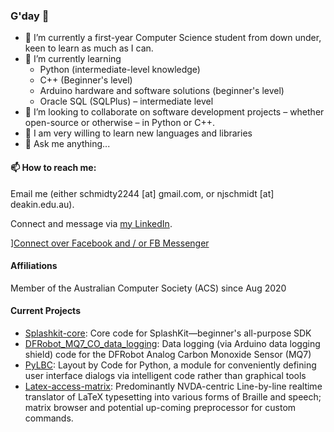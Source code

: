 ### G'day 👋

- 🔭 I’m currently a first-year Computer Science student from down under, keen to learn as much as I can.
- 🌱 I’m currently learning
  - Python (intermediate-level knowledge)
  - C++ (Beginner's level)
  - Arduino hardware and software solutions (beginner's level)
  - Oracle SQL (SQLPlus) &ndash; intermediate level
- 👨 I’m looking to collaborate on software development projects &ndash; whether open-source or otherwise &ndash; in Python or C++.
- 🤔 I am very willing to learn new languages and libraries
- 💬 Ask me anything...

#### 📫 How to reach me:
Email me (either schmidty2244 [at] gmail.com, or njschmidt [at] deakin.edu.au).

Connect and message via [my LinkedIn](https://www.linkedin.com/in/njsch/).

][Connect over Facebook and / or FB Messenger](https://www.facebook.com/whatpictureisthat)

#### Affiliations
Member of the Australian Computer Society (ACS) since Aug 2020

#### Current Projects
* [Splashkit-core](https://github.com/njsch/splashkit-core): Core code for SplashKit—beginner's all-purpose SDK
* [DFRobot_MQ7_CO_data_logging](https://github.com/njsch/DFRobot_MQ7_CO_data_logging): Data logging (via Arduino data logging shield) code for the DFRobot Analog Carbon Monoxide Sensor (MQ7)
* [PyLBC](https://github.com/njsch/PyLBC): Layout by Code for Python, a module for conveniently defining user interface dialogs via intelligent code rather than graphical tools
* [Latex-access-matrix](https://github.com/njsch/latex-access-matrix): Predominantly NVDA-centric Line-by-line realtime translator of LaTeX typesetting into various forms of Braille and speech; matrix browser and potential up-coming preprocessor for custom commands.